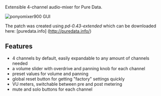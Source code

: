 Extensible 4-channel audio-mixer for Pure Data.

![ponyomixer900 GUI](http://files.callistix.net/puredata/ponyomixer9000_gui.png)

The patch was created using <i>pd-0.43-extended</i> which can be downloaded here: [puredata.info] (http://puredata.info/)

Features
--------
- 4 channels by default, easily expandable to any amount of channels needed
- a volume slider with overdrive and panning knob for each channel
- preset values for volume and panning
- global reset button for getting "factory" settings quickly
- VU meters, switchable between pre and post metering
- mute and solo buttons for each channel
